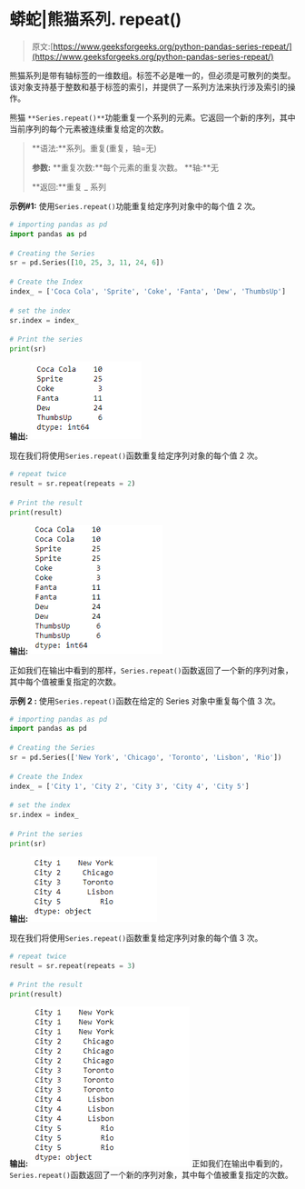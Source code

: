 # 蟒蛇|熊猫系列. repeat()

> 原文:[https://www.geeksforgeeks.org/python-pandas-series-repeat/](https://www.geeksforgeeks.org/python-pandas-series-repeat/)

熊猫系列是带有轴标签的一维数组。标签不必是唯一的，但必须是可散列的类型。该对象支持基于整数和基于标签的索引，并提供了一系列方法来执行涉及索引的操作。

熊猫 `**Series.repeat()**`功能重复一个系列的元素。它返回一个新的序列，其中当前序列的每个元素被连续重复给定的次数。

> **语法:**系列。重复(重复，轴=无)
> 
> **参数:**
> **重复次数:**每个元素的重复次数。
> **轴:**无
> 
> **返回:**重复 _ 系列

**示例#1:** 使用`Series.repeat()`功能重复给定序列对象中的每个值 2 次。

```py
# importing pandas as pd
import pandas as pd

# Creating the Series
sr = pd.Series([10, 25, 3, 11, 24, 6])

# Create the Index
index_ = ['Coca Cola', 'Sprite', 'Coke', 'Fanta', 'Dew', 'ThumbsUp']

# set the index
sr.index = index_

# Print the series
print(sr)
```

**输出:**
![](img/dab04769c1239f7411b50876f1fa5e58.png)

现在我们将使用`Series.repeat()`函数重复给定序列对象的每个值 2 次。

```py
# repeat twice
result = sr.repeat(repeats = 2)

# Print the result
print(result)
```

**输出:**
![](img/1ae4a74b2a5c0682928e40aa55564ee2.png)

正如我们在输出中看到的那样，`Series.repeat()`函数返回了一个新的序列对象，其中每个值被重复指定的次数。

**示例 2 :** 使用`Series.repeat()`函数在给定的 Series 对象中重复每个值 3 次。

```py
# importing pandas as pd
import pandas as pd

# Creating the Series
sr = pd.Series(['New York', 'Chicago', 'Toronto', 'Lisbon', 'Rio'])

# Create the Index
index_ = ['City 1', 'City 2', 'City 3', 'City 4', 'City 5'] 

# set the index
sr.index = index_

# Print the series
print(sr)
```

**输出:**
![](img/bfc5bec87aa0da73e88c85b8b53f1171.png)

现在我们将使用`Series.repeat()`函数重复给定序列对象的每个值 3 次。

```py
# repeat twice
result = sr.repeat(repeats = 3)

# Print the result
print(result)
```

**输出:**
![](img/90a6a8690d002300461f2973f8a6ca23.png)
正如我们在输出中看到的，`Series.repeat()`函数返回了一个新的序列对象，其中每个值被重复指定的次数。
